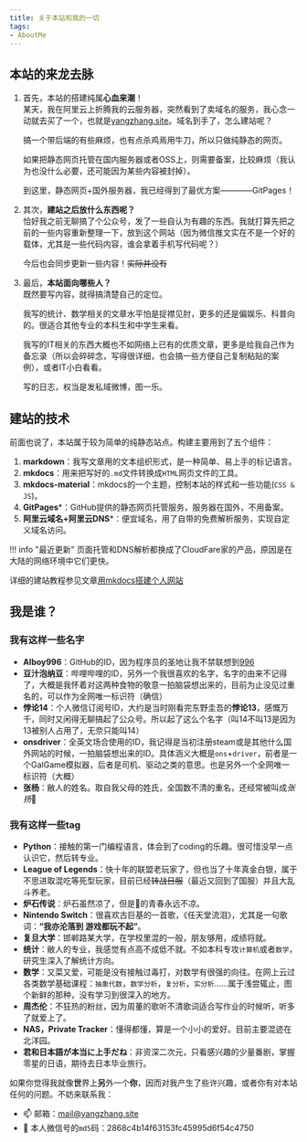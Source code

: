 ```yaml
---
title: 关于本站和我的一切
tags: 
- AboutMe
---
```


## 本站的来龙去脉
1. 首先，本站的搭建纯属**心血来潮**！  
    某天，我在阿里云上折腾我的云服务器，突然看到了卖域名的服务，我心念一动就去买了一个，也就是[yangzhang.site](https://yangzhang.site)。域名到手了，怎么建站呢？

    搞一个带后端的有些麻烦，也有点杀鸡焉用牛刀，所以只做纯静态的网页。

    如果把静态网页托管在国内服务器或者OSS上，则需要备案，比较麻烦（我认为也没什么必要，还可能因为某些内容被封掉）。

    到这里，静态网页+国外服务器，我已经得到了最优方案————GitPages！

2. 其次，**建站之后放什么东西呢？**   
    恰好我之前无聊搞了个公众号，发了一些自认为有趣的东西。我就打算先把之前的一些内容重新整理一下，放到这个网站（因为微信推文实在不是一个好的载体，尤其是一些代码内容，谁会拿着手机写代码呢？）

    今后也会同步更新一些内容！<s>实际并没有</s>

3. 最后，**本站面向哪些人？**  
    既然要写内容，就得搞清楚自己的定位。

    我写的统计、数学相关的文章水平怕是捉襟见肘，更多的还是偏娱乐、科普向的。很适合其他专业的本科生和中学生来看。 

    我写的IT相关的东西大概也不如网络上已有的优质文章，更多是给我自己作为备忘录（所以会碎碎念，写得很详细，也会搞一些方便自己复制粘贴的案例），或者IT小白看看。

    写的日志，权当是发私域微博，图一乐。

## 建站的技术
前面也说了，本站属于较为简单的纯静态站点。构建主要用到了五个组件：

1. **markdown**：我写文章用的文本组织形式，是一种简单、易上手的标记语言。
2. **mkdocs**：用来把写好的`.md`文件转换成`HTML`网页文件的工具。
3. **mkdocs-material**：mkdocs的一个主题，控制本站的样式和一些功能(`CSS & JS`)。
4. **GitPages***：GitHub提供的静态网页托管服务，服务器在国外，不用备案。
5. **阿里云域名+阿里云DNS***：便宜域名，用了自带的免费解析服务，实现自定义域名访问。

!!! info "最近更新"
    页面托管和DNS解析都换成了CloudFare家的产品，原因是在大陆的网络环境中它们更快。

详细的建站教程参见文章[用mkdocs搭建个人网站](/Blog/mkdocs/理论/)
## 我是谁？
### 我有这样一些名字

- **AIboy996**：GitHub的ID，因为程序员的圣地让我不禁联想到[996](https://996.icu)
- **豆汁泡纳豆**：哔哩哔哩的ID，另外一个我很喜欢的名字，名字的由来不记得了，大概是我怀着对这两种食物的敬意一拍脑袋想出来的，目前为止没见过重名的，可以作为全网唯一标识符（确信）
- **悖论14**：个人微信订阅号ID，大约是当时刚看完东野圭吾的**悖论13**，感慨万千，同时又闲得无聊搞起了公众号。所以起了这么个名字（叫14不叫13是因为13被别人占用了，无奈只能叫14）
- **onsdriver**：全英文场合使用的ID，我记得是当初注册steam或是其他什么国外网站的时候，一拍脑袋想出来的ID。具体涵义大概是`ons`+`driver`，前者是一个GalGame模拟器，后者是司机、驱动之类的意思。也是另外一个全网唯一标识符（大概）
- **张杨**：敝人的姓名。取自我父母的姓氏，全国数不清的重名，还经常被叫成*张扬*🤣

### 我有这样一些tag

- **Python**：接触的第一门编程语言，体会到了coding的乐趣。很可惜没早一点认识它，然后转专业。
- **League of Legends**：快十年的联盟老玩家了，但也当了十年真金白银，属于不思进取混吃等死型玩家，目前已经<s>转战日服</s>（最近又回到了国服）并且大乱斗养老。
- **炉石传说**：炉石虽然凉了，但是👴的青春永远不凉。
- **Nintendo Switch**：很喜欢古巨基的一首歌，《任天堂流泪》，尤其是一句歌词：**“我亦沦落到 游戏都玩不起”**。
- **复旦大学**：邯郸路某大学，在学校里混的一般，朋友够用，成绩将就。
- **统计**：敝人的专业，我感觉有点高不成低不就。不如本科专攻`计算机`或者`数学`，研究生深入了解统计方向。
- **数学**：又菜又爱，可能是没有接触过毒打，对数学有很强的向往。在网上云过各类数学基础课程：`抽象代数`，`数学分析`，`复分析`，`实分析`……属于浅尝辄止，图个新鲜的那种，没有学习到很深入的地方。
- **周杰伦**：不狂热的粉丝，因为周董的歌听不清歌词适合写作业的时候听，听多了就爱上了。
- **NAS，Private Tracker**：懂得都懂，算是一个小小的爱好。目前主要混迹在北洋园。
- **君和日本語が本当に上手だね**：非资深二次元，只看感兴趣的少量番剧，掌握零星的日语，期待去日本毕业旅行。

如果你觉得我就像**世**界上**另**外一个**你**，因而对我产生了些许兴趣，或者你有对本站任何的问题。不妨来联系我：

- 📫 邮箱：[mail@yangzhang.site](mailto:mail@yangzhang.site)
- 💬 本人微信号的`md5`码：2868c4b14f63153fc45995d6f54c4750